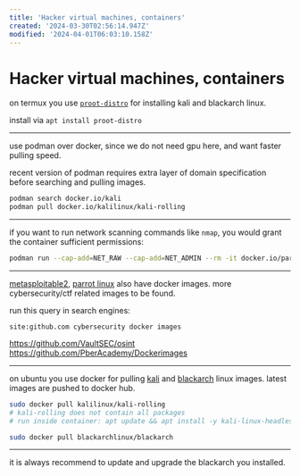 ```yaml
---
title: 'Hacker virtual machines, containers'
created: '2024-03-30T02:56:14.947Z'
modified: '2024-04-01T06:03:10.158Z'
---
```


# Hacker virtual machines, containers

on termux you use [`proot-distro`](https://github.com/termux/proot-distro) for installing kali and blackarch linux.

install via  `apt install proot-distro`

---

use podman over docker, since we do not need gpu here, and want faster pulling speed.

recent version of podman requires extra layer of domain specification before searching and pulling images.

```bash
podman search docker.io/kali
podman pull docker.io/kalilinux/kali-rolling
```

---

if you want to run network scanning commands like `nmap`, you would grant the container sufficient permissions:

```bash
podman run --cap-add=NET_RAW --cap-add=NET_ADMIN --rm -it docker.io/parrotsec/security
```


---

[metasploitable2](https://docs.rapid7.com/metasploit/metasploitable-2-exploitability-guide/), [parrot linux](https://parrotsec.org/docs/cloud/parrot-on-docker/) also have docker images. more cybersecurity/ctf related images to be found.

run this query in search engines:
```
site:github.com cybersecurity docker images
```

https://github.com/VaultSEC/osint
https://github.com/PberAcademy/Dockerimages

---

on ubuntu you use docker for pulling [kali](https://www.kali.org/docs/containers/official-kalilinux-docker-images/) and [blackarch](https://github.com/BlackArch/blackarch-docker) linux images. latest images are pushed to docker hub.

```bash
sudo docker pull kalilinux/kali-rolling 
# kali-rolling does not contain all packages
# run inside container: apt update && apt install -y kali-linux-headless

sudo docker pull blackarchlinux/blackarch
```

---

it is always recommend to update and upgrade the blackarch you installed.

